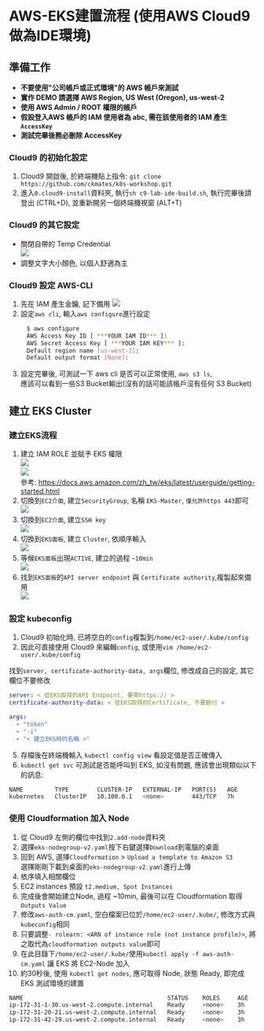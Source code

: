 # AWS-EKS建置流程 (使用AWS Cloud9做為IDE環境)

## 準備工作  
- **不要使用"公司帳戶或正式環境"的 AWS 帳戶來測試**
- **實作 DEMO 請選擇 AWS Region, US West (Oregon), us-west-2**
- **使用 AWS Admin / ROOT 權限的帳戶**
- **假設登入AWS 帳戶的 IAM 使用者為 abc, 需在該使用者的 IAM 產生 `AccessKey`**
- **測試完畢後務必刪除 AccessKey**

### Cloud9 的初始化設定
1.  Cloud9 開啟後, 於終端機貼上指令: `git clone https://github.com/ckmates/k8s-workshop.git`
2.  進入`0.cloud9-install`資料夾, 執行`sh c9-lab-ide-build.sh`, 執行完畢後請登出 (CTRL+D), 並重新開另一個終端機視窗 (ALT+T)

### Cloud9 的其它設定
-  關閉自帶的 Temp Credential  
![](img/snap_1.png)  
-  調整文字大小顏色, 以個人舒適為主

### Cloud9 設定 AWS-CLI
1.  先在 IAM 產生金鑰, 記下備用
![](/img/Deploy-img/IAM-AccessKey.png)
2.  設定`aws cli`, 輸入`aws configure`進行設定

```bash
     $ aws configure
     AWS Access Key ID [ ***YOUR IAM ID*** ]: 
     AWS Secret Access Key [ ***YOUR IAM KEY*** ]: 
     Default region name [us-west-2]:
     Default output format [None]:
```
3.  設定完畢後, 可測試一下 aws cli 是否可以正常使用, `aws s3 ls`,   
    應該可以看到一些S3 Bucket輸出(沒有的話可能該帳戶沒有任何 S3 Bucket)


## 建立 EKS Cluster

### 建立EKS流程
1.  建立 IAM ROLE 並賦予 EKS 權限  
![](/img/snap_2.png)  
![](/img/snap_3.png)  
參考: <https://docs.aws.amazon.com/zh_tw/eks/latest/userguide/getting-started.html>  
2.  切換到`EC2介面`, 建立`SecurityGroup`, 名稱 `EKS-Master`, `僅允許https 443`即可  
![](/img/Deploy-img/EC2-VPC-SG-01.png)
3.  切換到`EC2介面`, 建立`SSH key`  
![](/img/Deploy-img/EC2_KeyPairs.png)
4.  切換到`EKS面板`, 建立 `Cluster`, 依順序輸入  
![](/img/Deploy-img/EKS-01.png)
5.  等候`EKS面板`出現`ACTIVE`, 建立的過程 `~10min`  
![](/img/Deploy-img/EKS-02.png)
6.  找到`EKS面板`的`API server endpoint` 與 `Certificate authority`,複製起來備用  
![](/img/Deploy-img/EKS-03.png)

### 設定 kubeconfig
1.  Cloud9 初始化時, 已將空白的`config`複製到`/home/ec2-user/.kube/config`
2.  因此可直接使用 Cloud9 來編輯`config`, 或使用`vim /home/ec2-user/.kube/config`

找到`server, certificate-authority-data, args`欄位, 修改成自己的設定, 其它欄位不要修改

```yaml
server: < 從EKS取得的API Endpoint, 要帶https:// >
certificate-authority-data: < 從EKS取得的Certificate, 不要斷行 >

args:
  - "token"
  - "-i"
  - "< 建立EKS時的名稱 >"
```  

5.  存檔後在終端機輸入 `kubectl config view` 看設定值是否正確傳入  
6.  `kubectl get svc` 可測試是否能呼叫到 EKS, 如沒有問題, 應該會出現類似以下的訊息:

```bash
NAME         TYPE        CLUSTER-IP   EXTERNAL-IP   PORT(S)   AGE
kubernetes   ClusterIP   10.100.0.1   <none>        443/TCP   7h
```

### 使用 Cloudformation 加入 Node  

1.  從 Cloud9 左側的欄位中找到`2.add-node`資料夾
2.  選擇`eks-nodegroup-v2.yaml`按下右鍵選擇`Download`到電腦的桌面
3.  回到 AWS, 選擇`Cloudformation` > `Upload a template to Amazon S3`  
選擇剛剛下載到桌面的`eks-nodegroup-v2.yaml`進行上傳  
4.  依序填入相關欄位  
5.  EC2 instances 預設 `t2.medium, Spot Instances`  
6.  完成後會開始建立Node, 過程 ~10min, 最後可以在 Cloudformation 取得`Outputs Value`  
7.  修改`aws-auth-cm.yaml`, 空白檔案已位於`/home/ec2-user/.kube/`, 修改方式與`kubeconfig`相同
8.  只要調整`- rolearn: <ARN of instance role (not instance profile)>`, 將之取代為`cloudformation outputs value`即可
9.  在此目錄下`/home/ec2-user/.kube/`使用`kubectl apply -f aws-auth-cm.yaml` 讓 EKS 將 EC2-Node 加入
10. 約30秒後, 使用 `kubectl get nodes`, 應可取得 Node, 狀態 Ready, 即完成 EKS 測試環境的建置

```bash
NAME                                         STATUS    ROLES     AGE       VERSION
ip-172-31-1-30.us-west-2.compute.internal    Ready     <none>    3h        v1.10.3
ip-172-31-20-21.us-west-2.compute.internal   Ready     <none>    3h        v1.10.3
ip-172-31-42-29.us-west-2.compute.internal   Ready     <none>    3h        v1.10.3
```

